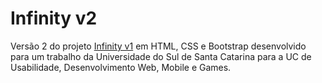 # Infinity v2
Versão 2 do projeto [Infinity v1](https://github.com/MateusOFCZ/Infinity-v1) em HTML, CSS e Bootstrap desenvolvido para um trabalho da Universidade do Sul de Santa Catarina para a UC de Usabilidade, Desenvolvimento Web, Mobile e Games.
